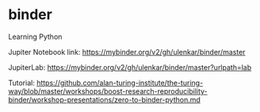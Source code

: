 # binder
Learning Python

Jupiter Notebook link: https://mybinder.org/v2/gh/ulenkar/binder/master

JupiterLab: https://mybinder.org/v2/gh/ulenkar/binder/master?urlpath=lab

Tutorial:
https://github.com/alan-turing-institute/the-turing-way/blob/master/workshops/boost-research-reproducibility-binder/workshop-presentations/zero-to-binder-python.md
